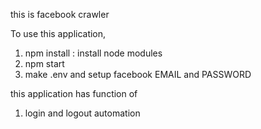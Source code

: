 this is facebook crawler

To use this application,

1. npm install : install node modules
2. npm start
3. make .env and setup facebook EMAIL and PASSWORD



this application has function of
1. login and logout automation